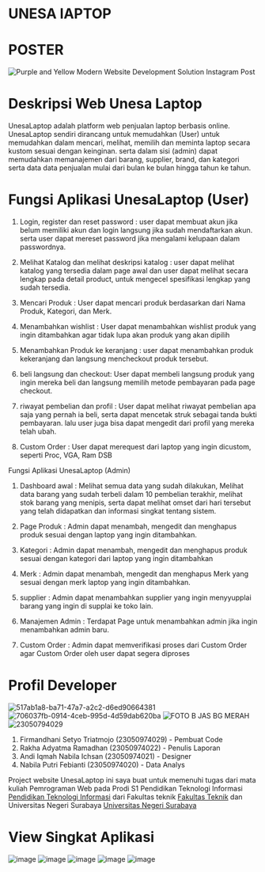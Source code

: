 # UNESA lAPTOP

# POSTER

![Purple and Yellow Modern Website Development Solution Instagram Post](https://github.com/user-attachments/assets/76b02bdd-cd16-4f65-8eb1-dab6609537dc)

# Deskripsi Web Unesa Laptop

UnesaLaptop adalah platform web penjualan laptop berbasis online. UnesaLaptop sendiri dirancang untuk memudahkan (User) untuk memudahkan dalam mencari, melihat, memilih dan meminta laptop secara kustom sesuai dengan keinginan. serta dalam sisi (admin) dapat memudahkan memanajemen dari barang, supplier, brand, dan kategori serta data data penjualan mulai dari bulan ke bulan hingga tahun ke tahun.

# Fungsi Aplikasi UnesaLaptop (User)

1. Login, register dan reset password : user dapat membuat akun jika belum memiliki akun dan login langsung jika sudah mendaftarkan akun. serta user dapat mereset password jika mengalami kelupaan dalam passwordnya.

2. Melihat Katalog dan melihat deskripsi katalog : user dapat melihat katalog yang tersedia dalam page awal dan user dapat melihat secara lengkap pada detail product, untuk mengecel spesifikasi lengkap yang sudah tersedia.

3. Mencari Produk : User dapat mencari produk berdasarkan dari Nama Produk, Kategori, dan Merk.

4. Menambahkan wishlist : User dapat menambahkan wishlist produk yang ingin ditambahkan agar tidak lupa akan produk yang akan dipilih

5. Menambahkan Produk ke keranjang : user dapat menambahkan produk kekeranjang dan langsung mencheckout produk tersebut.

6. beli langsung dan checkout: User dapat membeli langsung produk yang ingin mereka beli dan langsung memilih metode pembayaran pada page checkout.

7. riwayat pembelian dan profil : User dapat melihat riwayat pembelian apa saja yang pernah ia beli, serta dapat mencetak struk sebagai tanda bukti pembayaran. lalu user juga bisa dapat mengedit dari profil yang mereka telah ubah.

8. Custom Order : User dapat merequest dari laptop yang ingin dicustom, seperti Proc, VGA, Ram DSB

Fungsi Aplikasi UnesaLaptop (Admin)

1. Dashboard awal : Melihat semua data yang sudah dilakukan, Melihat data barang yang sudah terbeli dalam 10 pembelian terakhir, melihat stok barang yang menipis, serta dapat melihat omset dari hari tersebut yang telah didapatkan dan informasi singkat tentang sistem.

2. Page Produk : Admin dapat menambah, mengedit dan menghapus produk sesuai dengan laptop yang ingin ditambahkan.

3. Kategori : Admin dapat menambah, mengedit dan menghapus produk sesuai dengan kategori dari laptop yang ingin ditambahkan

4. Merk : Admin dapat menambah, mengedit dan menghapus Merk yang sesuai dengan merk laptop yang ingin ditambahkan.

5. supplier : Admin dapat menambahkan supplier yang ingin menyyupplai barang yang ingin di supplai ke toko lain.

6. Manajemen Admin : Terdapat Page untuk menambahkan admin jika ingin menambahkan admin baru.

7. Custom Order : Admin dapat memverifikasi proses dari Custom Order agar Custom Order oleh  user dapat segera diproses

# Profil Developer

![517ab1a8-ba71-47a7-a2c2-d6ed90664381](https://github.com/user-attachments/assets/89b350e0-418e-4cd5-8061-ff03a7a67452) ![706037fb-0914-4ceb-995d-4d59dab620ba](https://github.com/user-attachments/assets/6c38cdfc-a8f4-4ec7-8119-84cf3426282a) ![FOTO B JAS BG MERAH](https://github.com/user-attachments/assets/e3ae82fe-9fbb-4174-996b-1906c0ab4d0a) ![23050794029](https://github.com/user-attachments/assets/d4731f79-7e82-4083-bde7-ca3697cadfbe)

1.	Firmandhani Setyo Triatmojo      (23050974029) - Pembuat Code
2.	Rakha Adyatma Ramadhan           (23050974022) - Penulis Laporan
3.	Andi Iqmah Nabila Ichsan         (23050974021) - Designer
4.	Nabila Putri Febianti            (23050974020) - Data Analys

Project website UnesaLaptop ini saya buat untuk memenuhi tugas dari mata kuliah Pemrograman Web pada Prodi S1 Pendidikan Teknologi Informasi [Pendidikan Teknologi Informasi](https://pendidikan-ti.ft.unesa.ac.id/) dari Fakultas teknik [Fakultas Teknik](https://ft.unesa.ac.id/) dan Universitas Negeri Surabaya [Universitas Negeri Surabaya](https://unesa.ac.id/) 

# View Singkat Aplikasi

![image](https://github.com/user-attachments/assets/3a688d23-bc5e-47e1-91f3-ac57c4efe816) ![image](https://github.com/user-attachments/assets/33f7474e-c660-4fae-9a7c-706760aed498) ![image](https://github.com/user-attachments/assets/2f3ad88a-4a51-47da-a25f-4c26e71d55cf) ![image](https://github.com/user-attachments/assets/6e3b3ab3-69d4-4992-99c9-dbef0e72b5d9) ![image](https://github.com/user-attachments/assets/196289c2-fac0-4376-8dfa-06b9d121d982)













